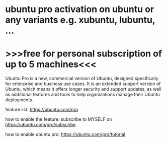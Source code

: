 # ubuntu pro activation on ubuntu or any variants e.g. xubuntu, lubuntu, ...

# >>>free for personal subscription of up to 5 machines<<<

Ubuntu Pro is a new, commercial version of Ubuntu, designed specifically for enterprise and business use cases. It is an extended support version of Ubuntu, which means it offers longer security and support updates, as well as additional features and tools to help organizations manage their Ubuntu deployments.

feature list: https://ubuntu.com/pro

how to enable the feature: subscribe to MYSELF on https://ubuntu.com/pro/subscribe

how to enable ubuntu pro: https://ubuntu.com/pro/tutorial
